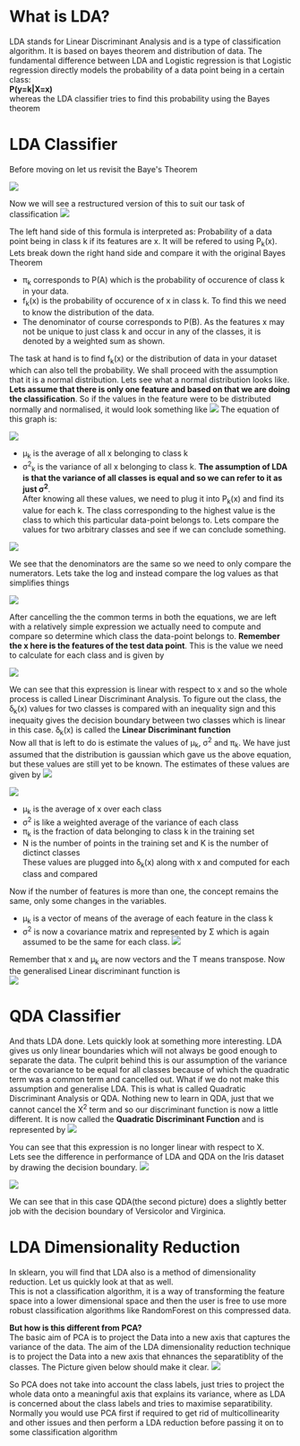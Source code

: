 # What is LDA?

LDA stands for Linear Discriminant Analysis and is a type of classification algorithm. It is based on bayes theorem and distribution of data. The fundamental difference between LDA and Logistic regression is that Logistic regression directly models the probability of a data point being in a certain class:<br />
**P(y=k|X=x)** <br />
whereas the LDA classifier tries to find this probability using the Bayes theorem

# LDA Classifier
Before moving on let us revisit the Baye's Theorem

![](Images/Bayes_simple.PNG)



Now we will see a restructured version of this to suit our task of classification
![](Images/Bayes.PNG)

The left hand side of this formula is interpreted as: Probability of a data point being in class k if its features are x. It will be refered to using P<sub>k</sub>(x).<br />
Lets break down the right hand side and compare it with the original Bayes Theorem
* π<sub>k</sub> corresponds to P(A) which is the probability of occurence of class k in your data.
* f<sub>k</sub>(x) is the probability of occurence of x in class k. To find this we need to know the distribution of the data.
* The denominator of course corresponds to P(B). As the features x may not be unique to just class k and occur in any of the classes,
  it is denoted by a weighted sum as shown.

The task at hand is to find f<sub>k</sub>(x) or the distribution of data in your dataset which can also tell the probability. We shall proceed with the assumption that it is a normal distribution. Lets see what a normal distribution looks like.
**Lets assume that there is only one feature and based on that we are doing the classification**. So if the values in the feature were to be distributed normally and normalised, it would look something like
![](Images/normal_graph.png)
The equation of this graph is:

![](Images/normal_eqn.PNG)

* μ<sub>k</sub> is the average of all x belonging to class k
* σ<sup>2</sup><sub>k</sub> is the variance of all x belonging to class k. **The assumption of LDA is that the variance of all classes is equal and so we can refer to it as just σ<sup>2</sup>**.<br />
After knowing all these values, we need to plug it into P<sub>k</sub>(x) and find its value for each k. The class corresponding to the highest value is the class to which this particular data-point belongs to. Lets compare the values for two arbitrary classes and see if we can conclude something.

![](Images/img1.jpg)

We see that the denominators are the same so we need to only compare the numerators. Lets take the log and instead compare the log values as that simplifies things

![](Images/img2.jpg)

After cancelling the the common terms in both the equations, we are left with a relatively simple expression we actually need to compute and compare so determine which class the data-point belongs to. **Remember the x here is the features of the test data point**. This is the value we need to calculate for each class and is given by

![](Images/img3.PNG)

We can see that this expression is linear with respect to x and so the whole process is called Linear Discriminant Analysis. To figure out the class, the ẟ<sub>k</sub>(x) values for two classes is compared with an inequality sign and this inequaity gives the decision boundary between two classes which is linear in this case. ẟ<sub>k</sub>(x) is called the **Linear Discriminant function**<br />
Now all that is left to do is estimate the values of μ<sub>k</sub>, σ<sup>2</sup> and π<sub>k</sub>. We have just assumed that the distribution is gaussian which gave us the above equation, but these values are still yet to be known. The estimates of these values are given by
![](Images/estimates1.PNG)

![](Images/estimates2.PNG)
* μ<sub>k</sub> is the average of x over each class
* σ<sup>2</sup> is like a weighted average of the variance of each class
* π<sub>k</sub> is the fraction of data belonging to class k in the training set
* N is the number of points in the training set and K is the number of dictinct classes<br />
These values are plugged into ẟ<sub>k</sub>(x) along with x and computed for each class and compared<br />

Now if the number of features is more than one, the concept remains the same, only some changes in the variables.<br />
* μ<sub>k</sub> is a vector of means of the average of each feature in the class k
* σ<sup>2</sup> is now a covariance matrix and represented by Σ which is again assumed to be the same for each class.
![](Images/covariance.jpg)

Remember that x and μ<sub>k</sub> are now vectors and the T means transpose. Now the generalised Linear discriminant function is  
![](Images/LDF.PNG)

# QDA Classifier
And thats LDA done. Lets quickly look at something more interesting. LDA gives us only linear boundaries which will not always be good enough to separate the data. The culprit behind this is our assumption of the variance or the covariance to be equal for all classes because of which the quadratic term was a common term and cancelled out. What if we do not make this assumption and generalise LDA. This is what is called Quadratic Discriminant Analysis or QDA.
Nothing new to learn in QDA, just that we cannot cancel the X<sup>2</sup> term and so our discriminant function is now a little different. It is now called the **Quadratic Discriminant Function** and is represented by 
![](Images/QDF.PNG)

You can see that this expression is no longer linear with respect to X.<br />
Lets see the difference in performance of LDA and QDA on the Iris dataset by drawing the decision boundary.
![](Images/LDA_Iris.PNG)
                                                
![](Images/QDA_Iris.PNG)

We can see that in this case QDA(the second picture) does a slightly better job with the decision boundary of Versicolor and Virginica.

# LDA Dimensionality Reduction
In sklearn, you will find that LDA also is a method of dimensionality reduction. Let us quickly look at that as well.<br />
This is not a classification algorithm, it is a way of transforming the feature space into a lower dimensional space and then the user is free to use more robust classification algorithms like RandomForest on this compressed data.<br />

**But how is this different from PCA?**<br />
The basic aim of PCA is to project the Data into a new axis that captures the variance of the data. The aim of the LDA dimensionality reduction technique is to project the Data into a new axis that ehnances the separatiblity of the classes. The Picture given below should make it clear.
![](Images/LDAvsPCA.PNG)

So PCA does not take into account the class labels, just tries to project the whole data onto a meaningful axis that explains its variance, where as LDA is concerned about the class labels and tries to maximise separatibility. Normally you would use PCA first if required to get rid of multicollinearity and other issues and then perform a LDA reduction before passing it on to some classification algorithm
